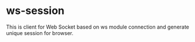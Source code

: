 # ws-session
This is client for Web Socket based on ws module connection and generate unique session for browser.
